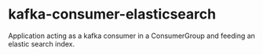 kafka-consumer-elasticsearch
============================

Application acting as a kafka consumer in a ConsumerGroup and feeding an elastic search index.


